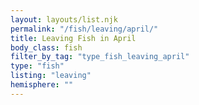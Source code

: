 ```yaml
---
layout: layouts/list.njk
permalink: "/fish/leaving/april/"
title: Leaving Fish in April
body_class: fish
filter_by_tag: "type_fish_leaving_april"
type: "fish"
listing: "leaving"
hemisphere: ""
---
```

